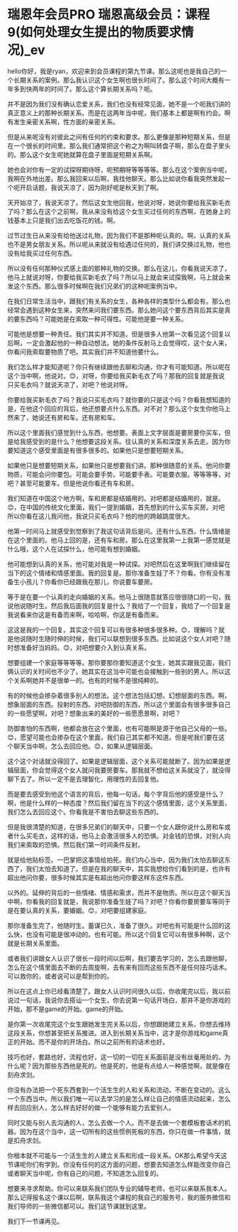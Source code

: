 # 瑞恩年会员PRO 瑞恩高级会员：课程9(如何处理女生提出的物质要求情况)_ev

hello你好，我是ryan，欢迎来到会员课程的第九节课。那么这呢也是我自己的一个长期关系的案例。那么我认识这个女生啊也很长时间了。那么这个时间大概有一年多到快两年的时间了。那么这个算长期关系吗？呃。

并不是因为我们没有确认恋爱关系，我们也没有经常见面，她不是一个呃我们讲的真正意义上的那种长期关系。而是在这两年当中呢，我们基本上都是啊有约会。啊有发生亲密关系啊，性方面的亲密关系。

但是从来呢没有对彼此之间有任何的约束和要求。那么更像是那种短期关系，但是在一个很长的时间里。那么我们通常把这个称之为啊叫转盘子啊，那么在盘子里头的。那么这个女生呢她就算在盘子里面是短期关系啊。

她也会对你有一定的试探呀期待呀，呃预期呀等等等等。那么在这个案例当中呢，我啊在外地出差。那么我回来以后啊，我找他聊天。那么比如说你看我突然发起一个呃开启话题，我说天凉了，因为刚好呢是秋天到了啊。

天开始凉了，我说天凉了。然后这女生他回我，他说对呀，她说你要给我买新毛衣了吗？那么在这个之前啊，我从来没有给这个女生买过任何的东西啊，在她身上的钱基本上只是我们出去吃饭花的钱。啊。

过节过生日从来没有给他送过礼物，因为我们不是那种呃认真的。啊，认真的关系也不是男女朋友关系。所以呢从来就没有给遇过任何的，我们讲交换过礼物，他也没有给我买过任何东西。

所以没有任何那种仪式感上面的那种礼物的交换。那么在这儿，你看我说天凉了，他马上就说对呀，你要给我买新毛衣了吗？所以马上就会来试探我啊，马上就会来发这个东西。那么很多时候啊在我们兄弟们的这种呃案例当中。

在我们日常生活当中，跟我们有关系的女生，各种各样的类型什么都会有。那么也经常会遇到这种女生来，突然来问我们要东西。那么她问这个要东西背后其实是真的要东西吗？可能她是在索取一种可得性。可能他是要一种关系。

可能他是想要一种责任。我们其实并不知道。但是很多人他第一次看见这个回复以后啊，一定会激起他的一种自动想法。她的条件反射马上会觉得哎，这个女人来，你看问我索取要物质了吧。其实我们并不知道他要什么。

我们怎么样才能知道呢？你只有继续跟他去聊和沟通，你才有可能知道。所以呢在这个当中啊，他说对。😊，对呀，你要给我买新毛衣了吗？那我的回复就是我说只买毛衣吗？就说天凉了，对吧？他说对呀。

你要给我买新毛衣了吗？我说只买毛衣吗？就你要的只是这个吗？你看我想知道的是，在他这个回应的背后，他还想要点什么东西。对不对？那么这个女生你他马上然来了，她说还有房和车。还有房和车。

所以这个里面我们感觉到什么东西，他想要。表面上文字层面是要房要你买车，但是给我感受到的是什么？他想要这段关系。往认真的关系和深度关系去走。因为你要知道这个感受里面是有很多很多的。如果他只是想要短期关系。

如果他只是想要短期关系，如果他只是想要我们讲。那种很随意的关系。他问你要物质，可能会问你要包。可能会要手势。可能要手表。可能要衣服。等等等等，对吧？甚至可能要车。但是他说你看还有车和房。

我们知道在中国这个地方啊，车和房都是结婚用的。对吧都是结婚用的，就是。😊，在中国的传统文化里面，我们一提到婚姻，首先想到的什么买车买房。对吧所以你看在这儿我问他，我说只买毛衣吗？他的他的跨越跳度很大。

他第一时间马上就感受到觉察到了我这句话背后是问。还有什么东西，什么情绪是在这个里面的。他马上回的是，还有车和房。那么在这里我第一上我第一感觉就是什么哦，这个人在试探什么，他可能有想到婚姻。

他可能想到认真的关系，他可能对我是一种试探。对吧然后在这里啊我们继续留在当下的这个情绪和情感里面。我的回复是。那你准备生娃了不？你看。你有没有准备生小孩儿？你看你已经跟我在那儿，你说要车要房。

等于是在要一个认真的走向婚姻的关系。他马上很随意就答应很很随口的一句，我说他说随时生。然后我后面我的回复是什么？我给了一个回复，我给了一个回复是我说看来你这是有备而来啊，哈哈啊，你这是有备而来。

这这是我的一个回复。其实这个回复可以有很多种很多很多种。😊，理解吗？就是他说随时生随时伸的时候，我们可以联想到很多东西。比如说这个女人对吧？随时想准备好当妈妈。😊，对吧想要介入到认真关系。

想要组建一个家庭等等等等。那你要那你要知道这个女生，她其实跟我见面，我们俩认识的关时间也不少了。她其实在这当中可能也会接触到一些别的男人。所以这个关系啊她并不是很单一的。也有的时候不是很纯粹的。

有的时候他会掺杂着很多别人的想法。这个想法包括幻想。幻想层面的东西。啊，想象层面的东西。投射的东西。对吧防御的东西，所以这个里面会有很多很多自己的一些愿望啊，对吧？想象出来的美好的一些愿愿景啊，对吧？

防御害怕的东西啊，他都会放在这个里面，也有可能啊是源于他自己父母的一些。😊，愿望可能也会掺杂在这个里面，我们自己其实都不知道。但是呢我们要在这个聊天当中啊，怎么去回应他。😊，如果从逻辑层面。

这个这个对话就没得回了。如果是逻辑层面，这个关系可能就断了。因为如果是逻辑层面，你会觉得这个女人就问我要房要车。那我就不想给这关系就没了，就没得聊下去了。所以一定不是去理智化，用理性的去回复他。

而是要去感受到他这个语言的背后，他每一句话，每个字背后他的感受是什么？啊，他是什么样的一种态度？然后我们留在当下的这个感情里面，这个关系里面，我们怎么去回应这个。你看我是不害怕去聊这些东西的。

但是我很清楚的知道，在很多兄弟们的聊天中，只要一个女人跟你说什么房和车或者什么买毛衣，这样的话，他马上会激活很多人的恐惧。对金钱的恐惧，对别人向我们来索取的恐惧。然后我们第一时间条件反射。

就是给他贴标签。一巴掌把这事情给拍死。我们内心当中，因为我们太怕去聊这东西了，我们太怕去知道了。但是在我的聊天中，其实我想给你们看到的是，也许有超出他问你要，很多时候其实是有超出他问你要这样东这件东西。

以外的。延伸的背后的一些情绪、情感和需求，而并不是物质。所以在这个聊天当中啊，你看我的回复就是，我说那你准备生娃了吗？对吧？你看你要房要车等同于是在要认真的关系，要婚姻。😊，对吧要组建家庭。

那你准备生完了，他随时生。蓄谋已久，准备了很久。对吧也有可能是什么回的这么快，也没有可能是很冲动的。也有可能。所以这个回复它可以有很多种啊，这个就是长期关系里面。

或者我们讲跟女人认识了很长一段时间以后啊，我们要去学习的，怎么去跟他聊，怎么在这个情里面去不断的去周旋啊，去有来有回而这些东西不是任何技巧话术。可以救你的，或者说可以是帮到你的。

所以在这点上你已经看清楚了。跟女人认识时间很久以后，你收尾完以后，我以前说过一句话，我说你去搭讪一个女生，你去说第一句话开场白，那并不是你游戏的开始，那不是game的开始。game的开始。

是你第一次收尾完这个女生跟她发生完关系以后，你想跟她建立关系，你想去维持这段关系，你想甚至把关系推进。进入到长期关系当中，这才是你游戏和game真正的开始。而不是你的开场白。所以之前所有的话术也好。

技巧也好，套路也好，流程也好，这一切的一切在关系面前是没有丝毫用处的。为什么呢？因为那些东西他是死的。他是死的，他是有点给人一种感觉啊，就是像在刻舟求剑。

你没有办法把一个死东西套到一个活生生的人和关系和流动，不断在变动的。这么一个东西当中。所以我们唯一可以去学习的是怎么样让自己的情感流动起来，怎么样去回应别人，怎么样去好好的做一个能够有能力去爱别人。

同时又能与别人去沟通的人，怎么去做一个人。而不是去做一个套模板套话术的机器。因为在这个当中，这一切所有的这些惯例死板的东西，你只在做一件事情，就是扣舟求剑。

你根本就不可能与一个活生生的人建立关系和形成一段关系。OK那么希望今天这节课呢你们有学到。你没有任何的这方面的问题，想要去知道怎么样能改变你自己或者聊天当中呢，你有自己的问题，不知道怎么回复的。

想要来寻求帮助。你可以来联系我们团队专业的辅导老师，也可以来联系我本人。那么记得报名这个课以后啊，联系我这个课程的我自己的服务号，我的服务微信和我们导师的一些微信都可以。我们这节课就到这里。

我们下一节课再见。